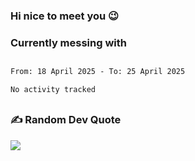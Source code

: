 ### Hi nice to meet you 😉 

### Currently messing with


 ##
 
<!--START_SECTION:waka-->

```txt
From: 18 April 2025 - To: 25 April 2025

No activity tracked
```

<!--END_SECTION:waka-->

##

### ✍️ Random Dev Quote
![](https://quotes-github-readme.vercel.app/api?type=horizontal&theme=dark)

##
